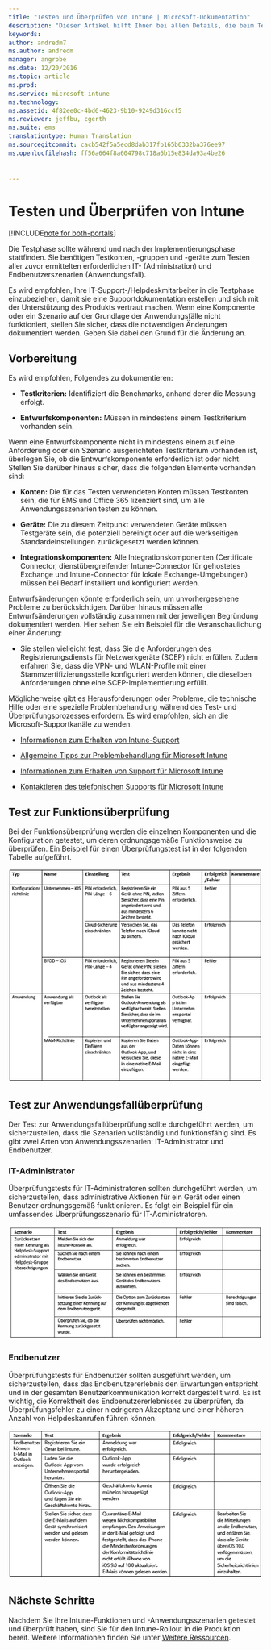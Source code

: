 ```yaml
---
title: "Testen und Überprüfen von Intune | Microsoft-Dokumentation"
description: "Dieser Artikel hilft Ihnen bei allen Details, die beim Testen und Überprüfen einer reinen Intune-Cloudlösung in Ihrer Umgebung berücksichtigt werden müssen."
keywords: 
author: andredm7
ms.author: andredm
manager: angrobe
ms.date: 12/20/2016
ms.topic: article
ms.prod: 
ms.service: microsoft-intune
ms.technology: 
ms.assetid: 4f82ee0c-4bd6-4623-9b10-9249d316ccf5
ms.reviewer: jeffbu, cgerth
ms.suite: ems
translationtype: Human Translation
ms.sourcegitcommit: cacb542f5a5ecd8dab317fb165b6332ba376ee97
ms.openlocfilehash: ff56a664f8a604798c718a6b15e834da93a4be26


---
```


# <a name="intune-testing-and-validation"></a>Testen und Überprüfen von Intune

[!INCLUDE[note for both-portals](../includes/note-for-both-portals.md)]

Die Testphase sollte während und nach der Implementierungsphase stattfinden. Sie benötigen Testkonten, -gruppen und -geräte zum Testen aller zuvor ermittelten erforderlichen IT- (Administration) und Endbenutzerszenarien (Anwendungsfall).

Es wird empfohlen, Ihre IT-Support-/Helpdeskmitarbeiter in die Testphase einzubeziehen, damit sie eine Supportdokumentation erstellen und sich mit der Unterstützung des Produkts vertraut machen. Wenn eine Komponente oder ein Szenario auf der Grundlage der Anwendungsfälle nicht funktioniert, stellen Sie sicher, dass die notwendigen Änderungen dokumentiert werden. Geben Sie dabei den Grund für die Änderung an.

## <a name="before-you-begin"></a>Vorbereitung

Es wird empfohlen, Folgendes zu dokumentieren:

-   **Testkriterien:** Identifiziert die Benchmarks, anhand derer die Messung erfolgt.

-   **Entwurfskomponenten:** Müssen in mindestens einem Testkriterium vorhanden sein.

Wenn eine Entwurfskomponente nicht in mindestens einem auf eine Anforderung oder ein Szenario ausgerichteten Testkriterium vorhanden ist, überlegen Sie, ob die Entwurfskomponente erforderlich ist oder nicht. Stellen Sie darüber hinaus sicher, dass die folgenden Elemente vorhanden sind:

-   **Konten:** Die für das Testen verwendeten Konten müssen Testkonten sein, die für EMS und Office 365 lizenziert sind, um alle Anwendungsszenarien testen zu können.

-   **Geräte:** Die zu diesem Zeitpunkt verwendeten Geräte müssen Testgeräte sein, die potenziell bereinigt oder auf die werkseitigen Standardeinstellungen zurückgesetzt werden können.

-   **Integrationskomponenten:** Alle Integrationskomponenten (Certificate Connector, dienstübergreifender Intune-Connector für gehostetes Exchange und Intune-Connector für lokale Exchange-Umgebungen) müssen bei Bedarf installiert und konfiguriert werden.

Entwurfsänderungen könnte erforderlich sein, um unvorhergesehene Probleme zu berücksichtigen. Darüber hinaus müssen alle Entwurfsänderungen vollständig zusammen mit der jeweiligen Begründung dokumentiert werden. Hier sehen Sie ein Beispiel für die Veranschaulichung einer Änderung:

-   Sie stellen vielleicht fest, dass Sie die Anforderungen des Registrierungsdiensts für Netzwerkgeräte (SCEP) nicht erfüllen. Zudem erfahren Sie, dass die VPN- und WLAN-Profile mit einer Stammzertifizierungsstelle konfiguriert werden können, die dieselben Anforderungen ohne eine SCEP-Implementierung erfüllt.

Möglicherweise gibt es Herausforderungen oder Probleme, die technische Hilfe oder eine spezielle Problembehandlung während des Test- und Überprüfungsprozesses erfordern. Es wird empfohlen, sich an die Microsoft-Supportkanäle zu wenden.

-   [Informationen zum Erhalten von Intune-Support](https://docs.microsoft.com/intune/troubleshoot/how-to-get-support-for-microsoft-intune)

-   [Allgemeine Tipps zur Problembehandlung für Microsoft Intune](https://docs.microsoft.com/intune/troubleshoot/general-troubleshooting-tips-for-microsoft-intune)

-   [Informationen zum Erhalten von Support für Microsoft Intune](https://docs.microsoft.com/intune/troubleshoot/how-to-get-support-for-microsoft-intune)

-   [Kontaktieren des telefonischen Supports für Microsoft Intune](https://docs.microsoft.com/intune/troubleshoot/contact-assisted-phone-support-for-microsoft-intune)

## <a name="functional-validation-testing"></a>Test zur Funktionsüberprüfung

Bei der Funktionsüberprüfung werden die einzelnen Komponenten und die Konfiguration getestet, um deren ordnungsgemäße Funktionsweise zu überprüfen. Ein Beispiel für einen Überprüfungstest ist in der folgenden Tabelle aufgeführt.

![Abschnitt 9 Tabelle 1](../media/section-9-image-1-table.PNG)

## <a name="use-case-validation-testing"></a>Test zur Anwendungsfallüberprüfung

Der Test zur Anwendungsfallüberprüfung sollte durchgeführt werden, um sicherzustellen, dass die Szenarien vollständig und funktionsfähig sind. Es gibt zwei Arten von Anwendungsszenarien: IT-Administrator und Endbenutzer.

### <a name="it-admin"></a>IT-Administrator

Überprüfungstests für IT-Administratoren sollten durchgeführt werden, um sicherzustellen, dass administrative Aktionen für ein Gerät oder einen Benutzer ordnungsgemäß funktionieren. Es folgt ein Beispiel für ein umfassendes Überprüfungsszenario für IT-Administratoren.

![Abschnitt 9 Tabelle 2](../media/section-9-image-2-table.PNG)

### <a name="end-user"></a>Endbenutzer

Überprüfungstests für Endbenutzer sollten ausgeführt werden, um sicherzustellen, dass das Endbenutzererlebnis den Erwartungen entspricht und in der gesamten Benutzerkommunikation korrekt dargestellt wird. Es ist wichtig, die Korrektheit des Endbenutzererlebnisses zu überprüfen, da Überprüfungsfehler zu einer niedrigeren Akzeptanz und einer höheren Anzahl von Helpdeskanrufen führen können.

![Abschnitt 9 Tabelle 3](../media/section-9-image-3-table.PNG)

## <a name="next-steps"></a>Nächste Schritte

Nachdem Sie Ihre Intune-Funktionen und -Anwendungsszenarien getestet und überprüft haben, sind Sie für den Intune-Rollout in die Produktion bereit. Weitere Informationen finden Sie unter [Weitere Ressourcen](additional-resources.md).



<!--HONumber=Dec16_HO5-->


